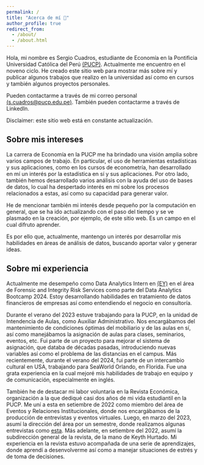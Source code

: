 ```yaml
---
permalink: /
title: "Acerca de mí 👤"
author_profile: true
redirect_from: 
  - /about/
  - /about.html
---
```


Hola, mi nombre es Sergio Cuadros, estudiante de Economía en la Pontificia Universidad Católica del Perú [(PUCP)](https://www.pucp.edu.pe). Actualmente me encuentro en el noveno ciclo. He creado este sitio web para mostrar más sobre mí y publicar algunos trabajos que realizo en la universidad así como en cursos y también algunos proyectos personales.

Pueden contactarme a través de mi correo personal [(s.cuadros@pucp.edu.pe)](mailto:s.cuadros@pucp.edu.pe). También pueden contactarme a través de LinkedIn.

Disclaimer: este sitio web está en constante actualización. 

Sobre mis intereses
------
La carrera de Economía en la PUCP me ha brindado una visión amplia sobre varios campos de trabajo. En particular, el uso de herramientas estadísticas y sus aplicaciones, como en los cursos de econometría, han desarrollado en mí un interés por la estadística en sí y sus aplicaciones. Por otro lado, también hemos desarrollado varios análisis con la ayuda del uso de bases de datos, lo cual ha despertado interés en mí sobre los procesos relacionados a estas, así como su capacidad para generar valor.

He de mencionar también mi interés desde pequeño por la computación en general, que se ha ido actualizando con el paso del tiempo y se ve plasmado en la creación, por ejemplo, de este sitio web. Es un campo en el cual difruto aprender.

Es por ello que, actualmente, mantengo un interés por desarrollar mis habilidades en áreas de análisis de datos, buscando aportar valor y generar ideas.

Sobre mi experiencia
------

Actualmente me desempeño como Data Analytics Intern en [(EY)](https://www.ey.com/es_pe) en el área de Forensic and Integrity Risk Services como parte del Data Analytics Bootcamp 2024. Estoy desarrollando habilidades en tratamiento de datos financieros de empresas así como entendiendo el negocio en consultoría. 


Durante el verano del 2023 estuve trabajando para la PUCP, en la unidad de Intendencia de Aulas, como Auxiliar Administrativo. Nos encargábamos del mantenimiento de condiciones óptimas del mobiliario y de las aulas en sí, así como manejábamos la asignación de aulas para clases, seminarios, eventos, etc. Fui parte de un proyecto para mejorar el sistema de asignación, que databa de décadas pasadas, introduciendo nuevas variables así como el problema de las distancias en el campus. Más recientemente, durante el verano del 2024, fui parte de un intercambio cultural en USA, trabajando para SeaWorld Orlando, en Florida. Fue una grata experiencia en la cual mejoré mis habilidades de trabajo en equipo y de comunicación, especialmente en inglés.

También he de destacar mi labor voluntaria en la Revista Económica, organización a la que dediqué casi dos años de mi vida estudiantil en la PUCP. Me uní a esta en setiembre de 2022 como miembro del área de Eventos y Relaciones Institucionales, donde nos encargábamos de la producción de entrevistas y eventos virtuales. Luego, en marzo del 2023, asumí la dirección del área por un semestre, donde realizamos algunas entrevistas como [esta](https://www.youtube.com/watch?v=7go3lUEHw5M&t=1453s). Más adelante, en setiembre del 2022, asumí la subdirección general de la revista, de la mano de Keyth Hurtado. Mi experiencia en la revista estuvo acompañada de una serie de aprendizajes, donde aprendí a desenvolverme así como a manejar situaciones de estrés y de toma de decisiones. 



















